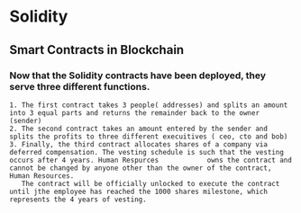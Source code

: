 # Solidity

## Smart Contracts in Blockchain

### Now that the Solidity contracts have been deployed, they serve three different functions.

    1. The first contract takes 3 people( addresses) and splits an amount into 3 equal parts and returns the remainder back to the owner (sender) 
    2. The second contract takes an amount entered by the sender and splits the profits to three different execuitives ( ceo, cto and bob) 
    3. Finally, the third contract allocates shares of a company via deferred compensation. The vesting schedule is such that the vesting occurs after 4 years. Human Respurces            owns the contract and cannot be changed by anyone other than the owner of the contract, Human Resources.
       The contract will be officially unlocked to execute the contract until jthe employee has reached the 1000 shares milestone, which represents the 4 years of vesting.
       
